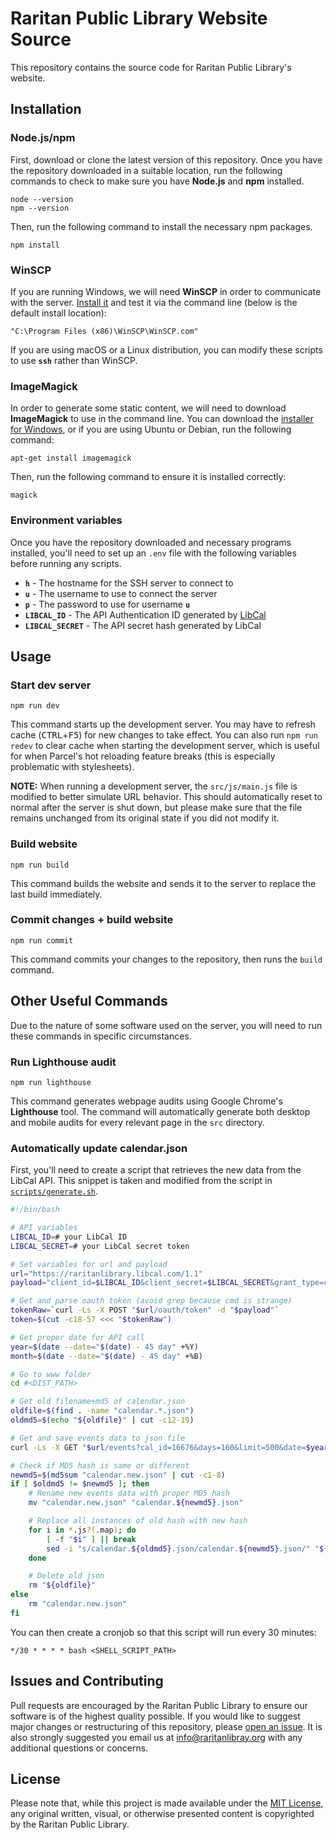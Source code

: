 # **Raritan Public Library Website Source**
This repository contains the source code for Raritan Public Library's website.

## **Installation**

### **Node.js/npm**
First, download or clone the latest version of this repository. Once you have the repository downloaded in a suitable location, run the following commands to check to make sure you have **Node.js** and **npm** installed.
```
node --version
npm --version
```
Then, run the following command to install the necessary npm packages.
```
npm install
```

### **WinSCP**
If you are running Windows, we will need **WinSCP** in order to communicate with the server. [Install it](https://winscp.net/eng/download.php) and test it via the command line (below is the default install location):
```
"C:\Program Files (x86)\WinSCP\WinSCP.com"
```
If you are using macOS or a Linux distribution, you can modify these scripts to use **`ssh`** rather than WinSCP.

### **ImageMagick**
In order to generate some static content, we will need to download **ImageMagick** to use in the command line. You can download the [installer for Windows](https://imagemagick.org/script/download.php), or if you are using Ubuntu or Debian, run the following command:
```
apt-get install imagemagick
```
Then, run the following command to ensure it is installed correctly:
```
magick
```

### **Environment variables**
Once you have the repository downloaded and necessary programs installed, you'll need to set up an `.env` file with the following variables before running any scripts.
- **`h`** - The hostname for the SSH server to connect to
- **`u`** - The username to use to connect the server
- **`p`** - The password to use for username **`u`**
- **`LIBCAL_ID`** - The API Authentication ID generated by [LibCal](https://www.springshare.com/libcal/)
- **`LIBCAL_SECRET`** - The API secret hash generated by LibCal

## **Usage**

### **Start dev server**
```
npm run dev
```
This command starts up the development server. You may have to refresh cache (<kbd>CTRL</kbd>+<kbd>F5</kbd>) for new changes to take effect. You can also run `npm run redev` to clear cache when starting the development server, which is useful for when Parcel's hot reloading feature breaks (this is especially problematic with stylesheets).

**NOTE:** When running a development server, the `src/js/main.js` file is modified to better simulate URL behavior. This should automatically reset to normal after the server is shut down, but please make sure that the file remains unchanged from its original state if you did not modify it.

### **Build website**
```
npm run build
```
This command builds the website and sends it to the server to replace the last build immediately.

### **Commit changes + build website**
```
npm run commit
```
This command commits your changes to the repository, then runs the `build` command.

## **Other Useful Commands**
Due to the nature of some software used on the server, you will need to run these commands in specific circumstances.

### **Run Lighthouse audit**
```
npm run lighthouse
```
This command generates webpage audits using Google Chrome's **Lighthouse** tool. The command will automatically generate both desktop and mobile audits for every relevant page in the `src` directory.

### **Automatically update calendar.json**
First, you'll need to create a script that retrieves the new data from the LibCal API. This snippet is taken and modified from the script in [`scripts/generate.sh`](scripts/generate.sh).
```bash
#!/bin/bash

# API variables
LIBCAL_ID=# your LibCal ID
LIBCAL_SECRET=# your LibCal secret token

# Set variables for url and payload
url="https://raritanlibrary.libcal.com/1.1"
payload="client_id=$LIBCAL_ID&client_secret=$LIBCAL_SECRET&grant_type=client_credentials"

# Get and parse oauth token (avoid grep because cmd is strange)
tokenRaw=`curl -Ls -X POST "$url/oauth/token" -d "$payload"`
token=$(cut -c18-57 <<< "$tokenRaw")

# Get proper date for API call
year=$(date --date="$(date) - 45 day" +%Y)
month=$(date --date="$(date) - 45 day" +%B)

# Go to www folder
cd #<DIST_PATH>

# Get old filename+md5 of calendar.json
oldfile=$(find . -name "calendar.*.json")
oldmd5=$(echo "${oldfile}" | cut -c12-19)

# Get and save events data to json file
curl -Ls -X GET "$url/events?cal_id=16676&days=160&limit=500&date=$year-$month-01" -H "Authorization: Bearer $token" > "calendar.new.json"

# Check if MD5 hash is same or different
newmd5=$(md5sum "calendar.new.json" | cut -c1-8)
if [ $oldmd5 != $newmd5 ]; then
    # Rename new events data with proper MD5 hash
    mv "calendar.new.json" "calendar.${newmd5}.json"

    # Replace all instances of old hash with new hash
    for i in *.js?(.map); do
        [ -f "$i" ] || break
        sed -i "s/calendar.${oldmd5}.json/calendar.${newmd5}.json/" "${i}"
    done

    # Delete old json
    rm "${oldfile}"
else
    rm "calendar.new.json"
fi
```

You can then create a cronjob so that this script will run every 30 minutes:
```
*/30 * * * * bash <SHELL_SCRIPT_PATH>
```

## **Issues and Contributing**
Pull requests are encouraged by the Raritan Public Library to ensure our software is of the highest quality possible. If you would like to suggest major changes or restructuring of this repository, please [open an issue](https://github.com/raritanlibrary/www/issues/new). It is also strongly suggested you email us at [info@raritanlibray.org](mailto:info@raritanlibray.org) with any additional questions or concerns.

## **License**
Please note that, while this project is made available under the [MIT License](LICENSE), any original written, visual, or otherwise presented content is copyrighted by the Raritan Public Library.